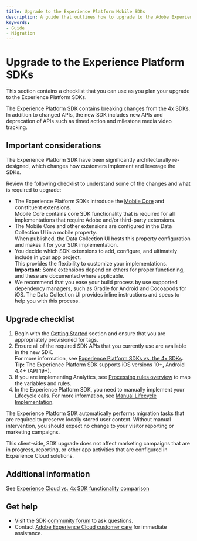 ```yaml
---
title: Upgrade to the Experience Platform Mobile SDKs
description: A guide that outlines how to upgrade to the Adobe Experience Platform Mobile SDKs.
keywords:
- Guide
- Migration
---
```


# Upgrade to the Experience Platform SDKs

This section contains a checklist that you can use as you plan your upgrade to the Experience Platform SDKs.

<InlineAlert variant="info" slots="text"/>

The Experience Platform SDK contains breaking changes from the 4x SDKs.<br/>In addition to changed APIs, the new SDK includes new APIs and deprecation of APIs such as timed action and milestone media video tracking.

## Important considerations

The Experience Platform SDK have been significantly architecturally re-designed, which changes how customers implement and leverage the SDKs.

Review the following checklist to understand some of the changes and what is required to upgrade:

- The Experience Platform SDKs introduce the [Mobile Core](../mobile-core/index.md) and constituent extensions.<br/>Mobile Core contains core SDK functionality that is required for all implementations that require Adobe and/or third-party extensions.
- The Mobile Core and other extensions are configured in the Data Collection UI in a mobile property.<br/>When published, the Data Collection UI hosts this property configuration and makes it for your SDK implementation.
- You decide which SDK extensions to add, configure, and ultimately include in your app project.<br/>This provides the flexibility to customize your implementations.<br/>**Important:** Some extensions depend on others for proper functioning, and these are documented where applicable.
- We recommend that you ease your build process by use supported dependency managers, such as Gradle for Android and Cocoapods for iOS. The Data Collection UI provides inline instructions and specs to help you with this process.

## Upgrade checklist

1. Begin with the [Getting Started](../getting-started/create-a-mobile-property.md) section and ensure that you are appropriately provisioned for tags.
2. Ensure all of the required SDK APIs that you currently use are available in the new SDK.<br/>For more information, see [Experience Platform SDKs vs. the 4x SDKs](comparison.md).<br/>**Tip:** The Experience Platform SDK supports iOS versions 10+, Android 4.4+ (API 19+).
3. If you are implementing Analytics, see [Processing rules overview](https://experienceleague.adobe.com/docs/analytics/admin/admin-tools/processing-rules/processing-rules.html?lang=en) to map the variables and rules.
4. In the Experience Platform SDK, you need to manually implement your Lifecycle calls. For more information, see [Manual Lifecycle Implementation](lifecycle.md).

The Experience Platform SDK automatically performs migration tasks that are required to preserve locally stored user context. Without manual intervention, you should expect no change to your visitor reporting or marketing campaigns.

<InlineAlert variant="info" slots="text"/>

This client-side, SDK upgrade does not affect marketing campaigns that are in progress, reporting, or other app activities that are configured in Experience Cloud solutions.

## Additional information

See [Experience Cloud vs. 4x SDK functionality comparison](comparison.md)

## Get help

- Visit the SDK [community forum](https://experienceleaguecommunities.adobe.com/t5/adobe-experience-platform/ct-p/adobe-experience-platform-community) to ask questions.
- Contact [Adobe Experience Cloud customer care](https://experienceleague.adobe.com/?support-solution=General#support) for immediate assistance.
